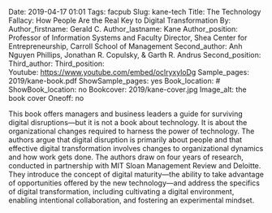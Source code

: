 Date: 2019-04-17 01:01
Tags: facpub
Slug: kane-tech
Title: The Technology Fallacy: How People Are the Real Key to Digital Transformation
By: 
Author_firstname: Gerald C.
Author_lastname: Kane
Author_position: Professor of Information Systems and Faculty Director, Shea Center for Entrepreneurship, Carroll School of Management
Second_author: Anh Nguyen Phillips, Jonathan R. Copulsky, & Garth R. Andrus
Second_position: 
Third_author: 
Third_position:  
Youtube: https://www.youtube.com/embed/oclryxyloDg
Sample_pages: 2019/kane-book.pdf
ShowSample_pages: yes
Book_location: #
ShowBook_location: no
Bookcover: 2019/kane-cover.jpg
Image_alt: the book cover 
Oneoff: no

This book offers managers and business leaders a guide for surviving digital disruptions—but it is not a book about technology. It is about the organizational changes required to harness the power of technology. The authors argue that digital disruption is primarily about people and that effective digital transformation involves changes to organizational dynamics and how work gets done. The authors draw on four years of research, conducted in partnership with MIT Sloan Management Review and Deloitte. They introduce the concept of digital maturity—the ability to take advantage of opportunities offered by the new technology—and address the specifics of digital transformation, including cultivating a digital environment, enabling intentional collaboration, and fostering an experimental mindset. 
